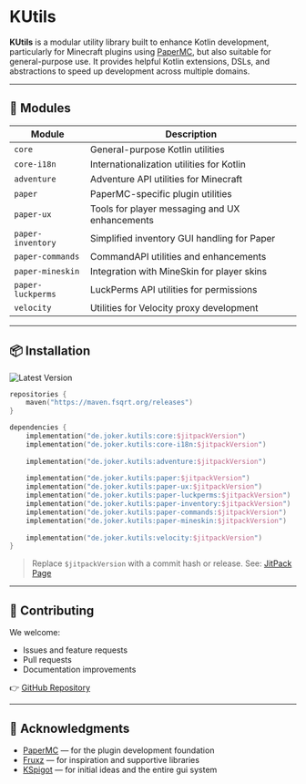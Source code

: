 # KUtils

**KUtils** is a modular utility library built to enhance Kotlin development, particularly for Minecraft plugins using [PaperMC](https://papermc.io), but also suitable for general-purpose use. It provides helpful Kotlin extensions, DSLs, and abstractions to speed up development across multiple domains.

---

## 🧩 Modules

| Module            | Description                                    |
|-------------------|------------------------------------------------|
| `core`            | General-purpose Kotlin utilities               |
| `core-i18n`       | Internationalization utilities for Kotlin      |
| `adventure`       | Adventure API utilities for Minecraft          |
| `paper`           | PaperMC-specific plugin utilities              |
| `paper-ux`        | Tools for player messaging and UX enhancements |
| `paper-inventory` | Simplified inventory GUI handling for Paper    |
| `paper-commands`  | CommandAPI utilities and enhancements          |
| `paper-mineskin`  | Integration with MineSkin for player skins     |
| `paper-luckperms` | LuckPerms API utilities for permissions        |
| `velocity`        | Utilities for Velocity proxy development       |

---

## 📦 Installation

![Latest Version](https://img.shields.io/maven-metadata/v?label=kutils-core&metadataUrl=https://maven.fsqrt.org/releases/de/joker/kutils/core/maven-metadata.xml)


```kotlin
repositories {
    maven("https://maven.fsqrt.org/releases")
}

dependencies {
    implementation("de.joker.kutils:core:$jitpackVersion")
    implementation("de.joker.kutils:core-i18n:$jitpackVersion")
    
    implementation("de.joker.kutils:adventure:$jitpackVersion")
    
    implementation("de.joker.kutils:paper:$jitpackVersion")
    implementation("de.joker.kutils:paper-ux:$jitpackVersion")
    implementation("de.joker.kutils:paper-luckperms:$jitpackVersion")
    implementation("de.joker.kutils:paper-inventory:$jitpackVersion")
    implementation("de.joker.kutils:paper-commands:$jitpackVersion")
    implementation("de.joker.kutils:paper-mineskin:$jitpackVersion")
    
    implementation("de.joker.kutils:velocity:$jitpackVersion")
}
```

> Replace `$jitpackVersion` with a commit hash or release.
> See: [JitPack Page](https://jitpack.io/#InvalidJoker/KUtils)

---

## 🤝 Contributing

We welcome:

* Issues and feature requests
* Pull requests
* Documentation improvements

👉 [GitHub Repository](https://github.com/InvalidJoker/KUtils)

---

## 🙏 Acknowledgments

* [PaperMC](https://papermc.io/) — for the plugin development foundation
* [Fruxz](https://github.com/TheFruxz) — for inspiration and supportive libraries
* [KSpigot](https://github.com/jakobkmar/KSpigot) — for initial ideas and the entire gui system